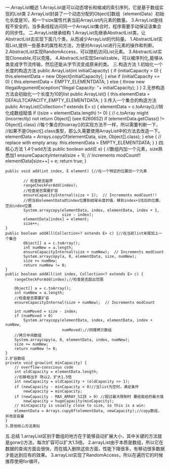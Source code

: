 一.ArrayList概述
    1.ArrayList是可以动态增长和缩减的索引序列，它是基于数组实现的List类
    2.ArrayList封装了一个动态分配的Object[]数组（elementData）初始化长度是10，和一个size属性代表当前ArrayList内元素的数量。
    3.ArrayList是线程不安全的，当多条线程访问同一个ArrayList集合时，程序需要手动保证该集合的同步性。
二.ArrayList继承结构
    1.ArrayList先继承AbstractList类，让AbstractList去实现下面几个类，从而减少ArrayList的代码量。
    1.AbstractList实现List,提供一些基本的属性和方法，方便对ArrayList进行元素的操作和判断。
    2.AbstractList实现RandomAccess，可以随机访问List元素。
    3.AbstractList实现Cloneable,可以克隆。
    4.AbstractList实现Serializable，可以被序列化,能够从类变成字节流传输，然后还能从字节流变成原来的类。
三.构造方法
    1.初始化一个长度的构造方法
    public ArrayList(int initialCapacity) {
            if (initialCapacity > 0) {
                this.elementData = new Object[initialCapacity];
            } else if (initialCapacity == 0) {
                this.elementData = EMPTY_ELEMENTDATA;
            } else {
                throw new IllegalArgumentException("Illegal Capacity: "+
                                                   initialCapacity);
            }
    }
    2.无参构造方法会初始化一个长度为10的list
    public ArrayList() {
            this.elementData = DEFAULTCAPACITY_EMPTY_ELEMENTDATA;
    }
    3.传入一个集合的构造方法
    public ArrayList(Collection<? extends E> c) {
            elementData = c.toArray();//转化成数组赋值
            if ((size = elementData.length) != 0) {
                // c.toArray might (incorrectly) not return Object[] (see 6260652)
                if (elementData.getClass() != Object[].class)
                //每个集合的toarray()的实现方法不一样，所以需要判断一下，
                //如果不是Object[].class类型，那么久需要使用ArrayList中的方法去改造一下。
                    elementData = Arrays.copyOf(elementData, size, Object[].class);
            } else {
                // replace with empty array.
                this.elementData = EMPTY_ELEMENTDATA;
            }
    }
四.核心方法
    1.4个add方法
    public boolean add(E e) {    //数组内加一个元素，size熟悉加1
            ensureCapacityInternal(size + 1);  // Increments modCount!!
            elementData[size++] = e;
            return true;
    }

    public void add(int index, E element) {//在一个特定的位置加一个元素

            // 检查是否越界
            rangeCheckForAdd(index);
            //检查是否需要扩容
            ensureCapacityInternal(size + 1);  // Increments modCount!!
            //把当前elementData的index位置到结尾长度的值，移到index+1往后的位置。空出index位置
            System.arraycopy(elementData, index, elementData, index + 1,
                             size - index);
            elementData[index] = element;
            size++;
    }
    public boolean addAll(Collection<? extends E> c) {//在当前list末尾加上一个集合
            Object[] a = c.toArray();
            int numNew = a.length;
            ensureCapacityInternal(size + numNew);  // Increments modCount
            System.arraycopy(a, 0, elementData, size, numNew);
            size += numNew;
            return numNew != 0;
    }
    public boolean addAll(int index, Collection<? extends E> c) {
        rangeCheckForAdd(index);//检查是否超出范围

        Object[] a = c.toArray();
        int numNew = a.length;
        //检查是否需要扩容
        ensureCapacityInternal(size + numNew);  // Increments modCount

        int numMoved = size - index;
        if (numMoved > 0)
            System.arraycopy(elementData, index, elementData, index + numNew,
                             numMoved);//同理拷贝数组
        //拷贝中间数组
        System.arraycopy(a, 0, elementData, index, numNew);
        size += numNew;
        return numNew != 0;
    }
    2.扩容数组
    private void grow(int minCapacity) {
        // overflow-conscious code
        int oldCapacity = elementData.length;
        //右移相当于 除以2，扩大1.5倍
        int newCapacity = oldCapacity + (oldCapacity >> 1);
        if (newCapacity - minCapacity < 0)//当list为空时，满足条件
            newCapacity = minCapacity;
        if (newCapacity - MAX_ARRAY_SIZE > 0) //超过最大限制时 要给能给的最大值
            newCapacity = hugeCapacity(minCapacity);
        // minCapacity is usually close to size, so this is a win:
        elementData = Arrays.copyOf(elementData, newCapacity);//copy数组，并改变容量
    }
    3.其他核心方法类似
五.总结
    1.arrayList区别于数组的地方在于能够自动扩展大小，其中关键的方法就是gorw()方法，每次扩容可以扩大1.5倍。
    2.arrayList由于本质是数组，所以它在数据的查询方面会很快，而在插入删除这些方面，性能下降很多，有移动很多数据才能达到应有的效果。
    3.arrayList实现了RandomAccess，所以在遍历它的时候推荐使用for循环。